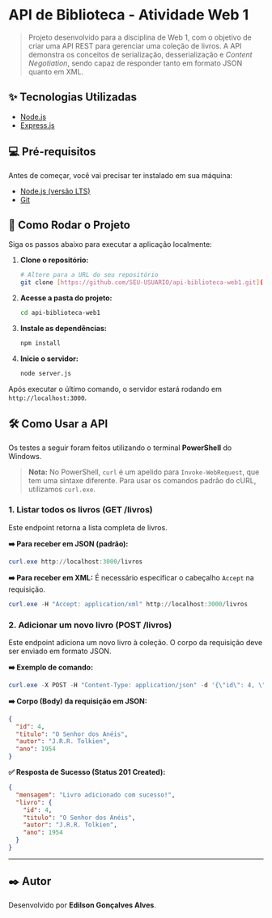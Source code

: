 # API de Biblioteca - Atividade Web 1

> Projeto desenvolvido para a disciplina de Web 1, com o objetivo de criar uma API REST para gerenciar uma coleção de livros. A API demonstra os conceitos de serialização, desserialização e *Content Negotiation*, sendo capaz de responder tanto em formato JSON quanto em XML.

## ✨ Tecnologias Utilizadas

* [Node.js](https://nodejs.org/)
* [Express.js](https://expressjs.com/pt-br/)

## 💻 Pré-requisitos

Antes de começar, você vai precisar ter instalado em sua máquina:
* [Node.js (versão LTS)](https://nodejs.org/en/)
* [Git](https://git-scm.com/)

## 🚀 Como Rodar o Projeto

Siga os passos abaixo para executar a aplicação localmente:

1.  **Clone o repositório:**
    ```bash
    # Altere para a URL do seu repositório
    git clone [https://github.com/SEU-USUARIO/api-biblioteca-web1.git](https://github.com/SEU-USUARIO/api-biblioteca-web1.git)
    ```

2.  **Acesse a pasta do projeto:**
    ```bash
    cd api-biblioteca-web1
    ```

3.  **Instale as dependências:**
    ```bash
    npm install
    ```

4.  **Inicie o servidor:**
    ```bash
    node server.js
    ```

Após executar o último comando, o servidor estará rodando em `http://localhost:3000`.

## 🛠️ Como Usar a API

Os testes a seguir foram feitos utilizando o terminal **PowerShell** do Windows.

> **Nota:** No PowerShell, `curl` é um apelido para `Invoke-WebRequest`, que tem uma sintaxe diferente. Para usar os comandos padrão do cURL, utilizamos `curl.exe`.

### 1. Listar todos os livros (GET /livros)

Este endpoint retorna a lista completa de livros.

**➡️ Para receber em JSON (padrão):**

```powershell
curl.exe http://localhost:3000/livros
```

**➡️ Para receber em XML:**
É necessário especificar o cabeçalho `Accept` na requisição.

```powershell
curl.exe -H "Accept: application/xml" http://localhost:3000/livros
```

### 2. Adicionar um novo livro (POST /livros)

Este endpoint adiciona um novo livro à coleção. O corpo da requisição deve ser enviado em formato JSON.

**➡️ Exemplo de comando:**

```powershell
curl.exe -X POST -H "Content-Type: application/json" -d '{\"id\": 4, \"titulo\": \"O Senhor dos Anéis\", \"autor\": \"J.R.R. Tolkien\", \"ano\": 1954}' http://localhost:3000/livros
```

**➡️ Corpo (Body) da requisição em JSON:**

```json
{
  "id": 4,
  "titulo": "O Senhor dos Anéis",
  "autor": "J.R.R. Tolkien",
  "ano": 1954
}
```

**✅ Resposta de Sucesso (Status 201 Created):**

```json
{
  "mensagem": "Livro adicionado com sucesso!",
  "livro": {
    "id": 4,
    "titulo": "O Senhor dos Anéis",
    "autor": "J.R.R. Tolkien",
    "ano": 1954
  }
}
```

---

## ✒️ Autor

Desenvolvido por **Edilson Gonçalves Alves**.